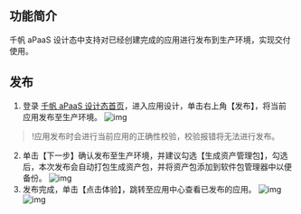## 功能简介
千帆 aPaaS 设计态中支持对已经创建完成的应用进行发布到生产环境，实现交付使用。

## 发布
1. 登录 [千帆 aPaaS 设计态首页](https://apaas.cloud.tencent.com/)，进入应用设计，单击右上角【发布】，将当前应用发布至生产环境。
![img](https://main.qcloudimg.com/raw/eebd0a250c8a92f1951c4c2a6227f58f.png)        
>!应用发布时会进行当前应用的正确性校验，校验报错将无法进行发布。
2. 单击【下一步】确认发布至生产环境，并建议勾选【生成资产管理包】，勾选后，本次发布会自动打包生成资产包，并将资产包添加到软件包管理器中以便备份。
![img](https://main.qcloudimg.com/raw/ee2c1097b4604759548b6291396b0b59.png)        
3. 发布完成，单击【点击体验】，跳转至应用中心查看已发布的应用。
![img](https://main.qcloudimg.com/raw/66aff0b7558721027517296fd5a40a21.png)        
  ![img](https://main.qcloudimg.com/raw/5fa2c8a58fe9e73740f64ae63066317f.png)        
